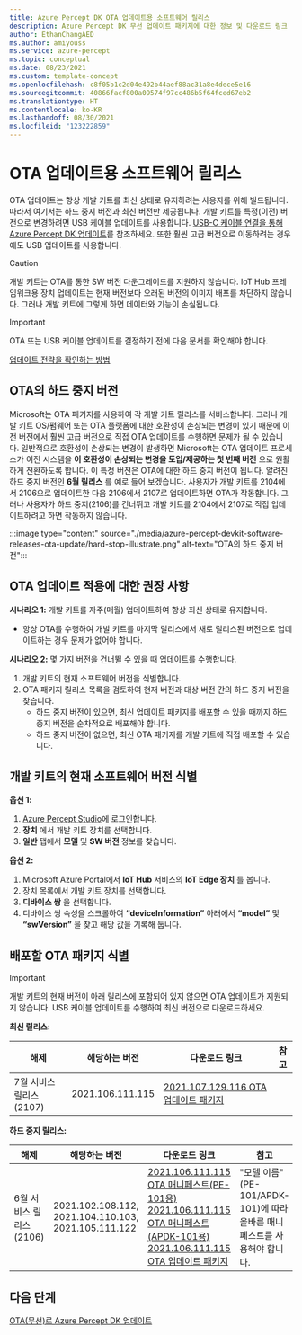 ```yaml
---
title: Azure Percept DK OTA 업데이트용 소프트웨어 릴리스
description: Azure Percept DK 무선 업데이트 패키지에 대한 정보 및 다운로드 링크
author: EthanChangAED
ms.author: amiyouss
ms.service: azure-percept
ms.topic: conceptual
ms.date: 08/23/2021
ms.custom: template-concept
ms.openlocfilehash: c8f05b1c2d04e492b44aef88ac31a8e4dece5e16
ms.sourcegitcommit: 40866facf800a09574f97cc486b5f64fced67eb2
ms.translationtype: HT
ms.contentlocale: ko-KR
ms.lasthandoff: 08/30/2021
ms.locfileid: "123222859"
---
```

# <a name="software-releases-for-ota-updates"></a>OTA 업데이트용 소프트웨어 릴리스

OTA 업데이트는 항상 개발 키트를 최신 상태로 유지하려는 사용자를 위해 빌드됩니다. 따라서 여기서는 하드 중지 버전과 최신 버전만 제공됩니다. 개발 키트를 특정(이전) 버전으로 변경하려면 USB 케이블 업데이트를 사용합니다. [USB-C 케이블 연결을 통해 Azure Percept DK 업데이트](./how-to-update-via-usb.md)를 참조하세요. 또한 훨씬 고급 버전으로 이동하려는 경우에도 USB 업데이트를 사용합니다.

>[!CAUTION]
>개발 키트는 OTA를 통한 SW 버전 다운그레이드를 지원하지 않습니다. IoT Hub 프레임워크용 장치 업데이트는 현재 버전보다 오래된 버전의 이미지 배포를 차단하지 않습니다. 그러나 개발 키트에 그렇게 하면 데이터와 기능이 손실됩니다.

>[!IMPORTANT]
>OTA 또는 USB 케이블 업데이트를 결정하기 전에 다음 문서를 확인해야 합니다.
>
>[업데이트 전략을 확인하는 방법](./how-to-determine-your-update-strategy.md)

## <a name="hard-stop-version-of-ota"></a>OTA의 하드 중지 버전

Microsoft는 OTA 패키지를 사용하여 각 개발 키트 릴리스를 서비스합니다. 그러나 개발 키트 OS/펌웨어 또는 OTA 플랫폼에 대한 호환성이 손상되는 변경이 있기 때문에 이전 버전에서 훨씬 고급 버전으로 직접 OTA 업데이트를 수행하면 문제가 될 수 있습니다. 일반적으로 호환성이 손상되는 변경이 발생하면 Microsoft는 OTA 업데이트 프로세스가 이전 시스템을 **이 호환성이 손상되는 변경을 도입/제공하는 첫 번째 버전** 으로 원활하게 전환하도록 합니다. 이 특정 버전은 OTA에 대한 하드 중지 버전이 됩니다. 알려진 하드 중지 버전인 **6월 릴리스** 를 예로 들어 보겠습니다. 사용자가 개발 키트를 2104에서 2106으로 업데이트한 다음 2106에서 2107로 업데이트하면 OTA가 작동합니다. 그러나 사용자가 하드 중지(2106)를 건너뛰고 개발 키트를 2104에서 2107로 직접 업데이트하려고 하면 작동하지 않습니다.

:::image type="content" source="./media/azure-percept-devkit-software-releases-ota-update/hard-stop-illustrate.png" alt-text="OTA의 하드 중지 버전":::

## <a name="recommendations-for-applying-the-ota-update"></a>OTA 업데이트 적용에 대한 권장 사항

**시나리오 1:** 개발 키트를 자주(매월) 업데이트하여 항상 최신 상태로 유지합니다.

- 항상 OTA를 수행하여 개발 키트를 마지막 릴리스에서 새로 릴리스된 버전으로 업데이트하는 경우 문제가 없어야 합니다.

**시나리오 2:** 몇 가지 버전을 건너뛸 수 있을 때 업데이트를 수행합니다.

1. 개발 키트의 현재 소프트웨어 버전을 식별합니다.
1. OTA 패키지 릴리스 목록을 검토하여 현재 버전과 대상 버전 간의 하드 중지 버전을 찾습니다.
    - 하드 중지 버전이 있으면, 최신 업데이트 패키지를 배포할 수 있을 때까지 하드 중지 버전을 순차적으로 배포해야 합니다.
    - 하드 중지 버전이 없으면, 최신 OTA 패키지를 개발 키트에 직접 배포할 수 있습니다.

## <a name="identify-the-current-software-version-of-dev-kit"></a>개발 키트의 현재 소프트웨어 버전 식별

**옵션 1:**

1. [Azure Percept Studio](./overview-azure-percept-studio.md)에 로그인합니다.
1. **장치** 에서 개발 키트 장치를 선택합니다.
1. **일반** 탭에서 **모델** 및 **SW 버전** 정보를 찾습니다.

**옵션 2:**

1. Microsoft Azure Portal에서 **IoT Hub** 서비스의 **IoT Edge 장치** 를 봅니다.
1. 장치 목록에서 개발 키트 장치를 선택합니다.
1. **디바이스 쌍** 을 선택합니다.
1. 디바이스 쌍 속성을 스크롤하여 **“deviceInformation”** 아래에서 **“model”** 및 **“swVersion”** 을 찾고 해당 값을 기록해 둡니다.

## <a name="identify-the-ota-packages-to-be-deployed"></a>배포할 OTA 패키지 식별

>[!IMPORTANT]
>개발 키트의 현재 버전이 아래 릴리스에 포함되어 있지 않으면 OTA 업데이트가 지원되지 않습니다. USB 케이블 업데이트를 수행하여 최신 버전으로 다운로드하세요.

**최신 릴리스:**

|해제|해당하는 버전|다운로드 링크|참고|
|---|---|---|---|
|7월 서비스 릴리스(2107)|2021.106.111.115|[2021.107.129.116 OTA 업데이트 패키지](https://go.microsoft.com/fwlink/?linkid=2169245)||

**하드 중지 릴리스:**

|해제|해당하는 버전|다운로드 링크|참고|
|---|---|---|---|
|6월 서비스 릴리스(2106)|2021.102.108.112, 2021.104.110.103, 2021.105.111.122 |[2021.106.111.115 OTA 매니페스트(PE-101용)](https://go.microsoft.com/fwlink/?linkid=2167127)<br>[2021.106.111.115 OTA 매니페스트(APDK-101용)](https://go.microsoft.com/fwlink/?linkid=2167235) <br>[2021.106.111.115 OTA 업데이트 패키지](https://go.microsoft.com/fwlink/?linkid=2167128) |"모델 이름"(PE-101/APDK-101)에 따라 올바른 매니페스트를 사용해야 합니다.|

## <a name="next-steps"></a>다음 단계

[OTA(무선)로 Azure Percept DK 업데이트](./how-to-update-over-the-air.md)
